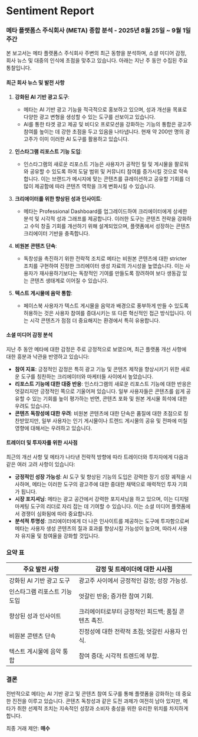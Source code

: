# Sentiment Report

### 메타 플랫폼스 주식회사 (META) 종합 분석 - 2025년 8월 25일 ~ 9월 1일 주간

본 보고서는 메타 플랫폼스 주식회사 주변의 최근 동향을 분석하며, 소셜 미디어 감정, 회사 뉴스 및 대중의 인식에 초점을 맞추고 있습니다. 아래는 지난 주 동안 수집된 주요 통찰입니다.

#### 최근 회사 뉴스 및 발전 사항

1. **강화된 AI 기반 광고 도구**:
   - 메타는 AI 기반 광고 기능을 적극적으로 홍보하고 있으며, 성과 개선을 목표로 다양한 광고 변형을 생성할 수 있는 도구를 선보이고 있습니다.
   - AI를 통한 타겟 광고 제공 및 비디오 프로모션을 강화하는 기능의 통합은 광고주 참여를 높이는 데 강한 초점을 두고 있음을 나타냅니다. 현재 약 200만 명의 광고주가 이미 이러한 AI 도구를 활용하고 있습니다.

2. **인스타그램 리포스트 기능 도입**:
   - 인스타그램의 새로운 리포스트 기능은 사용자가 공적인 릴 및 게시물을 팔로워와 공유할 수 있도록 하여 도달 범위 및 커뮤니티 참여를 증가시킬 것으로 약속합니다. 이는 브랜드가 메시지에 맞는 콘텐츠를 큐레이션하고 공유할 기회를 더 많이 제공함에 따라 콘텐츠 역학을 크게 변화시킬 수 있습니다.

3. **크리에이터를 위한 향상된 성과 인사이트**:
   - 메타는 Professional Dashboard를 업그레이드하여 크리에이터에게 상세한 분석 및 시각적 성과 그래프를 제공합니다. 이러한 도구는 콘텐츠 전략을 강화하고 수익 창출 기회를 개선하기 위해 설계되었으며, 플랫폼에서 성장하는 콘텐츠 크리에이터 기반을 충족합니다.

4. **비원본 콘텐츠 단속**:
   - 독창성을 촉진하기 위한 전략적 조치로 메타는 비원본 콘텐츠에 대한 stricter 조치를 구현하여 진정한 크리에이터 생성 자료의 가시성을 높였습니다. 이는 사용자가 재사용하기보다는 독창적인 기여를 만들도록 장려하여 보다 생동감 있는 콘텐츠 생태계로 이어질 수 있습니다.

5. **텍스트 게시물에 음악 통합**:
   - 페이스북 사용자가 텍스트 게시물을 음악과 배경으로 풍부하게 만들 수 있도록 허용하는 것은 사용자 참여를 증대시키는 또 다른 혁신적인 접근 방식입니다. 이는 시각 콘텐츠가 점점 더 중요해지는 환경에서 특히 유용합니다.

#### 소셜 미디어 감정 분석

지난 주 동안 메타에 대한 감정은 주로 긍정적으로 보였으며, 최근 플랫폼 개선 사항에 대한 흥분과 낙관을 반영하고 있습니다:

- **참여 지표**: 긍정적인 감정은 특히 광고 기능 및 콘텐츠 제작을 향상시키기 위한 새로운 도구를 칭찬하는 크리에이터와 마케터들 사이에서 높았습니다.
- **리포스트 기능에 대한 대중 반응**: 인스타그램의 새로운 리포스트 기능에 대한 반응은 엇갈리지만 긍정적인 쪽으로 기울어져 있습니다. 일부 사용자들은 콘텐츠를 쉽게 공유할 수 있는 기회를 높이 평가하는 반면, 콘텐츠 포화 및 원본 게시물 희석에 대한 우려도 있습니다.
- **콘텐츠 독창성에 대한 우려**: 비원본 콘텐츠에 대한 단속은 품질에 대한 초점으로 칭찬받았지만, 일부 사용자는 인기 게시물이나 트렌드 게시물의 공유 및 전파에 미칠 영향에 대해서는 우려하고 있습니다.

#### 트레이더 및 투자자를 위한 시사점

최근의 개선 사항 및 메타가 나타낸 전략적 방향에 따라 트레이더와 투자자에게 다음과 같은 여러 고려 사항이 있습니다:

- **긍정적인 성장 가능성**: AI 도구 및 향상된 기능의 도입은 강력한 장기 성장 궤적을 시사하며, 메타는 이러한 도구의 광고주에 대한 중대한 채택으로 매력적인 투자 기회가 됩니다.
- **시장 포지셔닝**: 메타는 광고 공간에서 강력한 포지셔닝을 하고 있으며, 이는 디지털 마케팅 도구의 리더로 자리 잡는 데 기여할 수 있습니다. 이는 소셜 미디어 플랫폼에서 경쟁이 심화됨에 따라 중요합니다.
- **분석적 투명성**: 크리에이터에게 더 나은 인사이트를 제공하는 도구에 투자함으로써 메타는 사용자 생성 콘텐츠의 질과 효과를 향상시킬 가능성이 높으며, 따라서 사용자 유지율 및 참여율을 강화할 것입니다.

### 요약 표

| 주요 발전 사항                       | 감정 및 트레이더에 대한 시사점                      |
|-------------------------------------|--------------------------------------------------|
| 강화된 AI 기반 광고 도구           | 광고주 사이에서 긍정적인 감정; 성장 가능성.            |
| 인스타그램 리포스트 기능 도입      | 엇갈린 반응; 증가한 참여 기회.                       |
| 향상된 성과 인사이트                | 크리에이터로부터 긍정적인 피드백; 품질 콘텐츠 촉진.     |
| 비원본 콘텐츠 단속                  | 진정성에 대한 전략적 초점; 엇갈린 사용자 인식.         |
| 텍스트 게시물에 음악 통합          | 참여 증대; 시각적 트렌드에 부합.                     |

### 결론

전반적으로 메타는 AI 기반 광고 및 콘텐츠 참여 도구를 통해 플랫폼을 강화하는 데 중요한 진전을 이루고 있습니다. 콘텐츠 독창성과 같은 도전 과제가 여전히 남아 있지만, 메타가 취한 선제적 조치는 지속적인 성장과 소비자 충성을 위한 유리한 위치를 차지하게 합니다.

최종 거래 제안: **매수**
